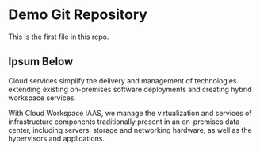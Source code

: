 # Demo Git Repository

This is the first file in this repo.

## Ipsum Below

Cloud services simplify the delivery and management of technologies extending existing on-premises software deployments and creating hybrid workspace services. 

With Cloud Workspace IAAS, we manage the virtualization and services of infrastructure components traditionally present in an on-premises data center, including servers, storage and networking hardware, as well as the hypervisors and applications.